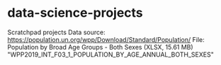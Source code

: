 # data-science-projects
Scratchpad projects
Data source: https://population.un.org/wpp/Download/Standard/Population/ 
File: Population by Broad Age Groups - Both Sexes (XLSX, 15.61 MB) "WPP2019_INT_F03_1_POPULATION_BY_AGE_ANNUAL_BOTH_SEXES" 
